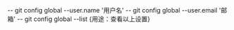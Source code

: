  -- git config global --user.name '用户名'
 -- git config global --user.email '邮箱'
 -- git config global --list  {用途：查看以上设置}